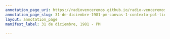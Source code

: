 ```yaml
---
annotation_page_uri: https://radiovenceremos.github.io/radio-venceremos-espanol/annotations/31-de-diciembre-1981-pm-canvas-1-contexto-pol-tico.json
annotation_page_slug: 31-de-diciembre-1981-pm-canvas-1-contexto-pol-tico
layout: annotation_page
manifest_label: 31 de diciembre, 1981 - PM

---
```

